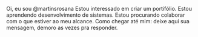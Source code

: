 Oi, eu sou @martinsrosana
Estou interessado em criar um portifólio.
Estou aprendendo desenvolvimento de sistemas.
Estou procurando colaborar com o que estiver ao meu alcance.
Como chegar até mim: deixe aqui sua mensagem, demoro as vezes pra responder.
